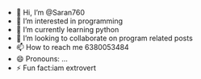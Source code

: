 - 👋 Hi, I’m @Saran760
- 👀 I’m interested in programming 
- 🌱 I’m currently learning python
- 💞️ I’m looking to collaborate on program related posts 
- 📫 How to reach me 6380053484
- 😄 Pronouns: ...
- ⚡ Fun fact:iam extrovert

<!---
Saran760/Saran760 is a ✨ special ✨ repository because its `README.md` (this file) appears on your GitHub profile.
You can click the Preview link to take a look at your changes.
--->
